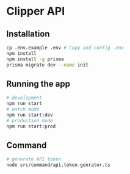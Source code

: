 # Clipper API
## Installation
```bash
cp .env.example .env # Copy and config .env
npm install
npm install -g prisma 
prisma migrate dev --name init  
```

## Running the app
```bash
# development
npm run start
# watch mode
npm run start:dev
# production mode
npm run start:prod
```

## Command
```bash
# generate API token
node src/command/api.token-genrator.ts
```
